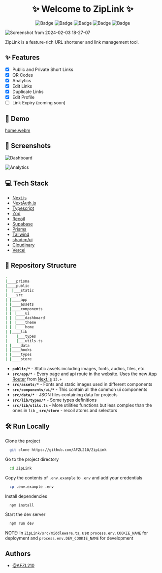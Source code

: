 <h1 align="center">
            ✨ Welcome to ZipLink ✨
</h1>

<div align="center">

![Badge](https://img.shields.io/badge/Tech_Stack-MERN-yellow) ![Badge](https://img.shields.io/badge/Version-1.2-green) ![Badge](https://img.shields.io/badge/License-Apache_2.0-blue) ![Badge](https://img.shields.io/badge/Type-OpenSource-orange) ![Badge](https://img.shields.io/badge/For-Students-red) 

</div>


![Screenshot from 2024-02-03 18-27-07](https://github.com/AFZL210/ZipLink/assets/79896602/561f9138-d6e1-4fd6-be30-a3cf4e8accc8)


ZipLink is a feature-rich URL shortener and link management tool.

## ✨ Features

- [x] Public and Private Short Links
- [x] QR Codes
- [x] Analytics
- [x] Edit Links
- [x] Duplicate Links
- [x] Edit Profile 
- [ ] Link Expiry (coming soon)

## 📍 Demo

[home.webm](https://github.com/AFZL210/ZipLink/assets/79896602/8170d6c3-fe6b-49fe-888a-5fa24edc4f7c)


## 📍 Screenshots

![Dashboard](https://res.cloudinary.com/diijgtg7l/image/upload/v1698670172/Screenshot_from_2023-10-30_18-17-50_ammj6o.png)

![Analytics](https://res.cloudinary.com/diijgtg7l/image/upload/v1698670225/Screenshot_from_2023-10-30_18-18-21_kzckzd.png)


## 💻 Tech Stack

- [Next.js](https://nextjs.org/)
- [NextAuth.js](https://next-auth.js.org/)
- [Typescript](https://www.typescriptlang.org/)
- [Zod](https://zod.dev/)
- [Recoil](https://recoiljs.org/)
- [Supabase](https://supabase.com/)
- [Prisma](https://www.prisma.io/)
- [Tailwind](https://tailwindcss.com/)
- [shadcn/ui](https://tailwindcss.com/)
- [Cloudinary](https://cloudinary.com/)
- [Vercel](https://ui.shadcn.com/)


## 📁 Repository Structure

```bash
.
|____prisma
|____public
|  |___static
|____src
| |____app
| |____assets
| |____components
| | |____ui
| | |____dashboard
| | |____theme
| | |____home
| |____lib
|    |___types
|    |___utils.ts
| |____data
| |____hooks
| |____types
| |____store
```

- **`public/*`** - Static assets including images, fonts, audios, files, etc.
- **`src/app/*`** - Every page and api route in the website. Uses the new [App Router](https://beta.nextjs.org/docs/getting-started#introducing-the-app-router) from [Next.js](https://nextjs.org/) `13.+`
- **`src/assets/*`** - Fonts and static images used in different components
- **`src/components/ui/*`** - This contain all the common ui components
- **`src/data/*`** - JSON files containing data for projects
- **`src/lib/types/*`** - Some types definitions
- **`src/lib/utils.ts`** - More utilities functions but less complex than the ones in `lib`
_ **`src/store`** - recoil atoms and selectors

## 🛠️ Run Locally

Clone the project

```bash
  git clone https://github.com/AFZL210/ZipLink
```

Go to the project directory

```bash
  cd ZipLink
```

Copy the contents of ```.env.example``` to ```.env``` and add your credentials

```bash
  cp .env.example .env
```

Install dependencies

```bash
  npm install
```


Start the dev server

```bash
  npm run dev
```

NOTE: In ```ZipLink/src/middleware.ts```, use ```process.env.COOKIE_NAME``` for deployment and ```process.env.DEV_COOKIE_NAME``` for development


## Authors

- [@AFZL210](https://www.github.com/AFZL210)
